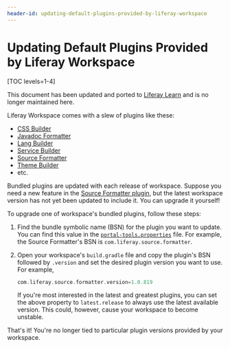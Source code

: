 ```yaml
---
header-id: updating-default-plugins-provided-by-liferay-workspace
---
```


# Updating Default Plugins Provided by Liferay Workspace

[TOC levels=1-4]

<aside class="alert alert-info">
  <span class="wysiwyg-color-blue120">This document has been updated and ported to <a href="
https://learn.liferay.com/dxp/latest/en/building-applications/tooling/liferay-workspace/configuring-liferay-workspace.html#updating-liferay-workspace-and-bundled-plugins
">Liferay Learn</a> and is no longer maintained here.</span>
</aside>

Liferay Workspace comes with a slew of plugins like these: 

- [CSS Builder](https://github.com/liferay/liferay-portal/tree/master/modules/util/css-builder)
- [Javadoc Formatter](https://github.com/liferay/liferay-portal/tree/master/modules/util/javadoc-formatter)
- [Lang Builder](https://github.com/liferay/liferay-portal/tree/master/modules/util/lang-builder)
- [Service Builder](https://github.com/liferay/liferay-portal/tree/master/modules/util/portal-tools-service-builder)
- [Source Formatter](https://github.com/liferay/liferay-portal/tree/master/modules/util/source-formatter)
- [Theme Builder](https://github.com/liferay/liferay-portal/tree/master/modules/util/portal-tools-theme-builder)
- etc.

Bundled plugins are updated with each release of workspace. Suppose you need
a new feature in the 
[Source Formatter plugin](https://repository.liferay.com/nexus/content/repositories/liferay-public-releases/com/liferay/com.liferay.source.formatter/),
but the latest workspace version has not yet been updated to include it. You can
upgrade it yourself!

To upgrade one of workspace's bundled plugins, follow these steps:

1.  Find the bundle symbolic name (BSN) for the plugin you want to update. You
    can find this value in the
    [`portal-tools.properties`](https://github.com/liferay/liferay-portal/blob/master/modules/sdk/gradle-plugins/src/main/resources/com/liferay/gradle/plugins/dependencies/portal-tools.properties)
    file. For example, the Source Formatter's BSN is
    `com.liferay.source.formatter`.

2.  Open your workspace's `build.gradle` file and copy the plugin's BSN followed
    by `.version` and set the desired plugin version you want to use. For
    example,

    ```groovy
    com.liferay.source.formatter.version=1.0.819
    ```

    If you're most interested in the latest and greatest plugins, you can set
    the above property to `latest.release` to always use the latest available
    version. This could, however, cause your workspace to become unstable.

That's it! You're no longer tied to particular plugin versions provided by your
workspace.
